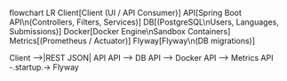 flowchart LR
  Client[Client (UI / API Consumer)]
  API[Spring Boot API\n(Controllers, Filters, Services)]
  DB[(PostgreSQL\nUsers, Languages, Submissions)]
  Docker[Docker Engine\nSandbox Containers]
  Metrics[(Prometheus / Actuator)]
  Flyway[Flyway\n(DB migrations)]

  Client -->|REST JSON| API
  API --> DB
  API --> Docker
  API --> Metrics
  API -.startup.-> Flyway
